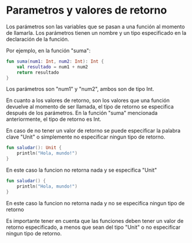 # Parametros y valores de retorno

Los parámetros son las variables que se pasan a una función al momento de llamarla. Los parámetros tienen un nombre y un tipo especificado en la declaración de la función.

Por ejemplo, en la función "suma":

```kotlin
fun suma(num1: Int, num2: Int): Int {
    val resultado = num1 + num2
    return resultado
}
```
Los parámetros son "num1" y "num2", ambos son de tipo Int.

En cuanto a los valores de retorno, son los valores que una función devuelve al momento de ser llamada, el tipo de retorno se especifica después de los parámetros.
En la función "suma" mencionada anteriormente, el tipo de retorno es Int.

En caso de no tener un valor de retorno se puede especificar la palabra clave "Unit" o simplemente no especificar ningun tipo de retorno.

```kotlin
fun saludar(): Unit {
    println("Hola, mundo!")
}
```

En este caso la funcion no retorna nada y se especifica "Unit"

```kotlin
fun saludar() {
    println("Hola, mundo!")
}
```

En este caso la funcion no retorna nada y no se especifica ningun tipo de retorno

Es importante tener en cuenta que las funciones deben tener un valor de retorno especificado, a menos que sean del tipo "Unit" o no especificar ningun tipo de retorno.
